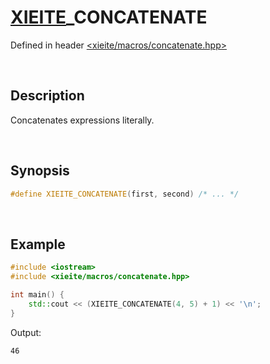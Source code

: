 # [XIEITE](../../macros.md)\_CONCATENATE
Defined in header [<xieite/macros/concatenate.hpp>](../../include/xieite/macros/concatenate.hpp)

&nbsp;

## Description
Concatenates expressions literally.

&nbsp;

## Synopsis
```cpp
#define XIEITE_CONCATENATE(first, second) /* ... */
```

&nbsp;

## Example
```cpp
#include <iostream>
#include <xieite/macros/concatenate.hpp>

int main() {
    std::cout << (XIEITE_CONCATENATE(4, 5) + 1) << '\n';
}
```
Output:
```
46
```
